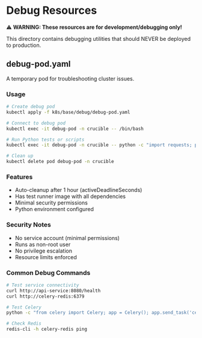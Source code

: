 # Debug Resources

⚠️ **WARNING: These resources are for development/debugging only!**

This directory contains debugging utilities that should NEVER be deployed to production.

## debug-pod.yaml

A temporary pod for troubleshooting cluster issues.

### Usage

```bash
# Create debug pod
kubectl apply -f k8s/base/debug/debug-pod.yaml

# Connect to debug pod
kubectl exec -it debug-pod -n crucible -- /bin/bash

# Run Python tests or scripts
kubectl exec -it debug-pod -n crucible -- python -c "import requests; print(requests.get('http://api-service:8080/health').json())"

# Clean up
kubectl delete pod debug-pod -n crucible
```

### Features
- Auto-cleanup after 1 hour (activeDeadlineSeconds)
- Has test runner image with all dependencies
- Minimal security permissions
- Python environment configured

### Security Notes
- No service account (minimal permissions)
- Runs as non-root user
- No privilege escalation
- Resource limits enforced

### Common Debug Commands

```bash
# Test service connectivity
curl http://api-service:8080/health
curl http://celery-redis:6379

# Test Celery
python -c "from celery import Celery; app = Celery(); app.send_task('celery_worker.tasks.health_check')"

# Check Redis
redis-cli -h celery-redis ping
```